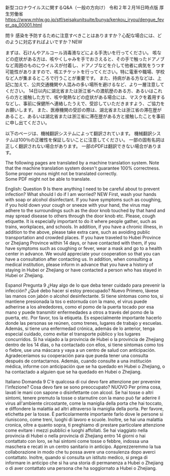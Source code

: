 新型コロナウイルスに関するQ&A（一般の方向け） 令和２年２月16日時点版 厚生労働省
https://www.mhlw.go.jp/stf/seisakunitsuite/bunya/kenkou_iryou/dengue_fever_qa_00001.html

問９ 感染を予防するために注意すべきことはありますか？心配な場合には、どのように対応すればよいですか？NEW

まずは、石けんやアルコール消毒液などによる手洗いを行ってください。
咳などの症状がある方は、咳やくしゃみを手でおさえると、その手で触ったドアノブなど周囲のものにウイルスが付着し、ドアノブなどを介して他者に病気をうつす可能性がありますので、咳エチケットを行ってください。特に電車や職場、学校など人が集まるところで行うことが重要です。
また、持病がある方などは、上記に加えて、公共交通機関や人混みの多い場所を避けるなど、より一層注意してください。
14日以内に湖北省または浙江省への渡航歴のある方、あるいはこれらの方と接触した方で、咳や発熱などの症状がある場合には、マスクを着用するなどし、事前に保健所へ連絡したうえで、受診していただきますよう、ご協力をお願いします。
また、医療機関の受診の際は、湖北省または浙江省の滞在歴があること、あるいは湖北省または浙江省に滞在歴がある方と接触したことを事前に申し出てください。

以下のページは、機械翻訳システムによって翻訳されています。
機械翻訳システムは100％の正確性を保証しないことに注意してください。
一部の固有名詞は正しく翻訳されない場合があります。
一部のPDFは翻訳できない場合があります。

The following pages are translated by a machine translation system.
Note that the machine translation system doesn't guarantee 100% correctness.
Some proper nouns might not be translated correctly.	
Some PDF might not be able to translate.

English:
Question 9 Is there anything I need to be careful about to prevent infection? What should I do if I am worried? NEW
First, wash your hands with soap or alcohol disinfectant.
If you have symptoms such as coughing, if you hold down your cough or sneeze with your hand, the virus may adhere to the surroundings such as the door knob touched by that hand and may spread disease to others through the door knob etc. Please, cough etiquette. It is especially important to do it where people gather, such as trains, workplaces, and schools.
In addition, if you have a chronic illness, in addition to the above, please take extra care, such as avoiding public transportation and crowded places.
If you have traveled to Hubei Province or Zhejiang Province within 14 days, or have contacted with them, if you have symptoms such as coughing or fever, wear a mask and go to a health center in advance. We would appreciate your cooperation so that you can have a consultation after contacting us.
In addition, when consulting a medical institution, please inform in advance that you have a history of staying in Hubei or Zhejiang or have contacted a person who has stayed in Hubei or Zhejiang.


Espanol
Pregunta 9 ¿Hay algo de lo que deba tener cuidado para prevenir la infección? ¿Qué debo hacer si estoy preocupado? Nuevo
Primero, lávese las manos con jabón o alcohol desinfectante.
Si tiene síntomas como tos, si mantiene presionada la tos o estornuda con la mano, el virus puede adherirse a los alrededores, como el pomo de la puerta tocado por esa mano y puede transmitir enfermedades a otros a través del pomo de la puerta, etc. Por favor, tos la etiqueta. Es especialmente importante hacerlo donde las personas se reúnen, como trenes, lugares de trabajo y escuelas.
Además, si tiene una enfermedad crónica, además de lo anterior, tenga especial cuidado, como evitar el transporte público y los lugares concurridos.
Si ha viajado a la provincia de Hubei o la provincia de Zhejiang dentro de los 14 días, o ha contactado con ellos, si tiene síntomas como tos o fiebre, use una máscara y vaya a un centro de salud con anticipación. Agradeceríamos su cooperación para que pueda tener una consulta después de contactarnos.
Además, cuando consulte a una institución médica, informe con anticipación que se ha quedado en Hubei o Zhejiang, o ha contactado a alguien que se ha quedado en Hubei o Zhejiang.


Italiano
Domanda 9 C'è qualcosa di cui devo fare attenzione per prevenire l'infezione? Cosa devo fare se sono preoccupato? NUOVO
Per prima cosa, lavati le mani con sapone o disinfettante con alcool.
Se hai tosse o altri sintomi, tenere premuto la tosse o starnutire con la mano può far aderire il virus all'ambiente circostante, come la maniglia della porta che hai toccato, e diffondere la malattia ad altri attraverso la maniglia della porta. Per favore, etichetta per la tosse. È particolarmente importante farlo dove le persone si riuniscono, come treni, luoghi di lavoro e scuole.
Inoltre, se hai una malattia cronica, oltre a quanto sopra, ti preghiamo di prestare particolare attenzione come evitare i mezzi pubblici e luoghi affollati.
Se hai viaggiato nella provincia di Hubei o nella provincia di Zhejiang entro 14 giorni o hai contattato con loro, se hai sintomi come tosse o febbre, indossa una maschera e recati in un centro sanitario in anticipo. Apprezzeremmo la tua collaborazione in modo che tu possa avere una consulenza dopo averci contattato.
Inoltre, quando si consulta un istituto medico, si prega di informare in anticipo che si ha una storia di permanenza a Hubei o Zhejiang o di aver contattato una persona che ha soggiornato a Hubei o Zhejiang.
 

